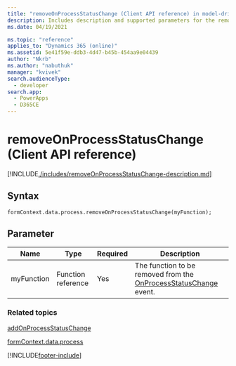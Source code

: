 ```yaml
---
title: "removeOnProcessStatusChange (Client API reference) in model-driven apps| MicrosoftDocs"
description: Includes description and supported parameters for the removeOnProcessStatusChange method.
ms.date: 04/19/2021

ms.topic: "reference"
applies_to: "Dynamics 365 (online)"
ms.assetid: 5e41f59e-ddb3-4d47-b45b-454aa9e04439
author: "Nkrb"
ms.author: "nabuthuk"
manager: "kvivek"
search.audienceType: 
  - developer
search.app: 
  - PowerApps
  - D365CE
---
```

# removeOnProcessStatusChange (Client API reference)



[!INCLUDE[./includes/removeOnProcessStatusChange-description.md](./includes/removeOnProcessStatusChange-description.md)]

## Syntax

`formContext.data.process.removeOnProcessStatusChange(myFunction);`

## Parameter

|Name|Type|Required|Description|
|--|--|--|--|
|myFunction|Function reference|Yes|The function to be removed from the [OnProcessStatusChange](../../events/onprocessstatuschange.md) event.|

### Related topics

[addOnProcessStatusChange](addOnProcessStatusChange.md)
 
[formContext.data.process](../../formContext-data-process.md)
 




[!INCLUDE[footer-include](../../../../../../includes/footer-banner.md)]